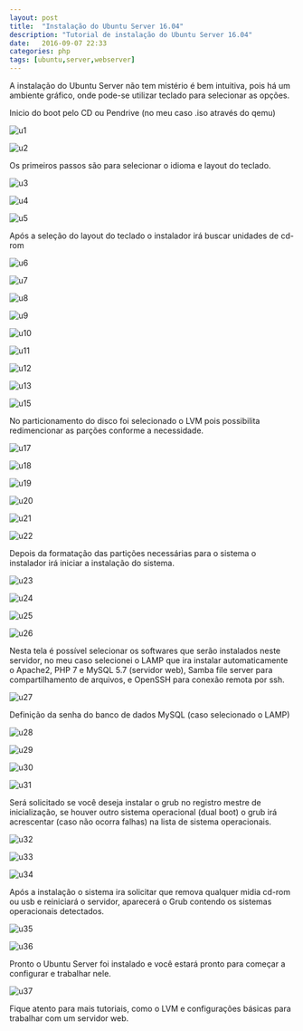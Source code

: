 ```yaml
---
layout: post
title:  "Instalação do Ubuntu Server 16.04"
description: "Tutorial de instalação do Ubuntu Server 16.04"
date:   2016-09-07 22:33
categories: php
tags: [ubuntu,server,webserver]
---
```


A instalação do Ubuntu Server não tem mistério é bem intuitiva, pois há um ambiente gráfico, onde pode-se utilizar teclado para selecionar as opções.

Inicio do boot pelo CD ou Pendrive (no meu caso .iso através do qemu)

![u1](/images/ubuntu-server/u1.png "Boot pelo CD")

![u2](/images/ubuntu-server/u2.png "Instalar o Ubuntu Server")

Os primeiros passos são para selecionar o idioma e layout do teclado.

![u3](/images/ubuntu-server/u3.png "Informações sobre pacote de idiomas")

![u4](/images/ubuntu-server/u4.png "Seleção do Idioma para o teclado")

![u5](/images/ubuntu-server/u5.png "Seleção do layout do teclado")

Após a seleção do layout do teclado o instalador irá buscar unidades de cd-rom

![u6](/images/ubuntu-server/u6.png "Deteção de ubidades de cd-rom")

![u7](/images/ubuntu-server/u7.png "Carregando componentes adicionais")

![u8](/images/ubuntu-server/u8.png "Configurar a rede")

![u9](/images/ubuntu-server/u9.png "Configurar usuários e senhas - Nome completo")

![u10](/images/ubuntu-server/u10.png "Configurar usuários e senhas - Usuário")

![u11](/images/ubuntu-server/u11.png "Configurar usuários e senhas - Senha")

![u12](/images/ubuntu-server/u12.png "Alerta de senha fraca")

![u13](/images/ubuntu-server/u13.png "Encriptar pasta pessoal")

![u15](/images/ubuntu-server/u15.png "Detectando discos e todo o restante do hardware")

No particionamento do disco foi selecionado o LVM pois possibilita redimencionar as parções conforme a necessidade.

![u17](/images/ubuntu-server/u17.png "Particionar discos")

![u18](/images/ubuntu-server/u18.png "Gravar mudanças nos discos e configurar LVM")

![u19](/images/ubuntu-server/u19.png "Tamanho da partição a ser utilizada no partifionamento")

![u20](/images/ubuntu-server/u20.png "Iniciando o particionador")

![u21](/images/ubuntu-server/u21.png "Escrever as mudanças nos discos")

![u22](/images/ubuntu-server/u22.png "Formatação de partições")

Depois da formatação das partições necessárias para o sistema o instalador irá iniciar a instalação do sistema.

![u23](/images/ubuntu-server/u23.png "Instalando o sistema")

![u24](/images/ubuntu-server/u24.png "Configurando o apt")

![u25](/images/ubuntu-server/u25.png "Selecionar e instalar softwar")

![u26](/images/ubuntu-server/u26.png "Configuração de atualização automáica")

Nesta tela é possível selecionar os softwares que serão instalados neste servidor, no meu caso selecionei o LAMP que ira instalar automaticamente o Apache2, PHP 7 e MySQL 5.7 (servidor web), Samba file server para compartilhamento de arquivos, e OpenSSH para conexão remota por ssh.

![u27](/images/ubuntu-server/u27.png "Seleção de software")

Definição da senha do banco de dados MySQL (caso selecionado o LAMP)

![u28](/images/ubuntu-server/u28.png "Configurando mysql-server-5.7")

![u29](/images/ubuntu-server/u29.png "repetir senha do mysql")

![u30](/images/ubuntu-server/u30.png "Instalaçãdo do mysql")

![u31](/images/ubuntu-server/u31.png "Instalando o pacote grub2")

Será solicitado se você deseja instalar o grub no registro mestre de inicialização, se houver outro sistema operacional (dual boot) o grub irá acrescentar (caso não ocorra falhas) na lista de sistema operacionais.

![u32](/images/ubuntu-server/u32.png "Instalar o grub no registro mestre")

![u33](/images/ubuntu-server/u33.png "Instalação do grub no disco")

![u34](/images/ubuntu-server/u34.png "Finalizando a instalação")

Após a instalação o sistema ira solicitar que remova qualquer midia cd-rom ou usb e reiniciará o servidor, aparecerá o Grub contendo os
sistemas operacionais detectados.

![u35](/images/ubuntu-server/u35.png "Grub")

![u36](/images/ubuntu-server/u36.png "Inicializaçãdo do servidor")

Pronto o Ubuntu Server foi instalado e você estará pronto para começar a configurar e trabalhar nele.

![u37](/images/ubuntu-server/u37.png "Informações do servidor")

Fique atento para mais tutoriais, como o LVM e configurações básicas para trabalhar com um servidor web.